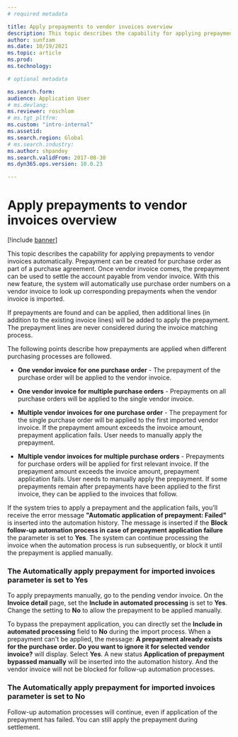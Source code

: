 ```yaml
---
# required metadata

title: Apply prepayments to vendor invoices overview
description: This topic describes the capability for applying prepayments to vendor invoices automatically. 
author: sunfzam
ms.date: 10/19/2021
ms.topic: article
ms.prod: 
ms.technology: 

# optional metadata

ms.search.form:  
audience: Application User
# ms.devlang: 
ms.reviewer: roschlom
# ms.tgt_pltfrm: 
ms.custom: "intro-internal"
ms.assetid: 
ms.search.region: Global
# ms.search.industry: 
ms.author: shpandey
ms.search.validFrom: 2017-08-30
ms.dyn365.ops.version: 10.0.23

---
```


# Apply prepayments to vendor invoices overview

[!include [banner](../includes/banner.md)]

This topic describes the capability for applying prepayments to vendor invoices automatically. Prepayment can be created for purchase order as part of a purchase agreement. Once vendor invoice comes, the prepayment can be used to settle the account payable from vendor invoice. With this new feature, the system will automatically use purchase order numbers on a vendor invoice to look up corresponding prepayments when the vendor invoice is imported.

If prepayments are found and can be applied, then additional lines (in addition to the existing invoice lines) will be added to apply the prepayment. The prepayment lines are never considered during the invoice matching process.

The following points describe how prepayments are applied when different purchasing processes are followed. 

- **One vendor invoice for one purchase order** - The prepayment of the purchase order will be applied to the vendor invoice.

- **One vendor invoice for multiple purchase orders** - Prepayments on all purchase orders will be applied to the single vendor invoice.

- **Multiple vendor invoices for one purchase order** - The prepayment for the single purchase order will be applied to the first imported vendor invoice. If the prepayment amount exceeds the invoice amount, prepayment application fails. User needs to manually apply the prepayment. 

- **Multiple vendor invoices for multiple purchase orders** - Prepayments for purchase orders will be applied for first relevant invoice. If the prepayment amount exceeds the invoice amount, prepayment application fails. User needs to manually apply the prepayment. If some prepayments remain after prepayments have been applied to the first invoice,  they can be applied to the invoices that follow.

If the system tries to apply a prepayment and the application fails, you'll receive the error message **"Automatic application of prepayment: Failed"** is inserted into the automation history. The message is inserted if the **Block follow-up automation process in case of prepayment application failure** the parameter is set to **Yes**. The system can continue processing the invoice when the automation process is run subsequently, or block it until the prepayment is applied manually.

### The Automatically apply prepayment for imported invoices parameter is set to Yes 

To apply prepayments manually, go to the pending vendor invoice. On the **Invoice detail** page, set the **Include in automated processing** is set to **Yes**. Change the setting to **No** to allow the prepayment to be applied manually. 

To bypass the prepayment application, you can directly set the **Include in automated processing** field to **No** during the import process. When a prepayment can't be applied,  the message: **A prepayment already exists for the purchase order. Do you want to ignore it for selected vendor invoice?** will display. Select **Yes**. A new status **Application of prepayment bypassed manually** will be inserted into the automation history. And the vendor invoice will not be blocked for follow-up automation processes.

### The Automatically apply prepayment for imported invoices parameter is set to No 

Follow-up automation processes will continue, even if application of the prepayment has failed. You can still apply the prepayment during settlement.

